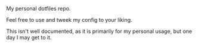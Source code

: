 My personal dotfiles repo.

Feel free to use and tweek my config to your liking.

This isn't well documented, as it is primarily for my personal usage, but one day I may get to it.
